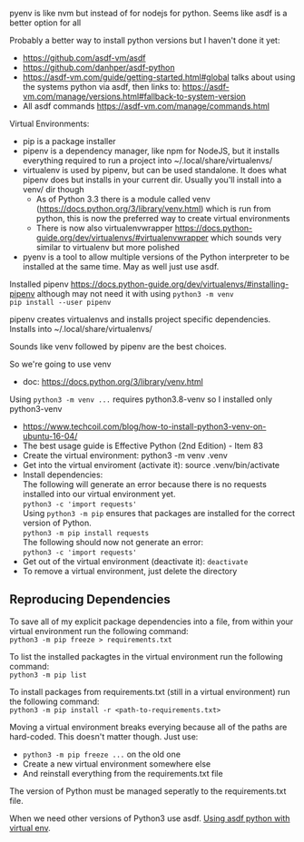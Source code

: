 pyenv is like nvm but instead of for nodejs for python. Seems like asdf is a better option for all

Probably a better way to install python versions but I haven't done it yet:

* https://github.com/asdf-vm/asdf
* https://github.com/danhper/asdf-python
* https://asdf-vm.com/guide/getting-started.html#global talks about using the systems python via asdf, then links to: https://asdf-vm.com/manage/versions.html#fallback-to-system-version
* All asdf commands https://asdf-vm.com/manage/commands.html

Virtual Environments:

* pip is a package installer
* pipenv is a dependency manager, like npm for NodeJS, but it installs everything required to run a project into ~/.local/share/virtualenvs/
* virtualenv is used by pipenv, but can be used standalone. It does what pipenv does but installs in your current dir. Usually you'll install into a venv/ dir though
  * As of Python 3.3 there is a module called venv (https://docs.python.org/3/library/venv.html) which is run from python, this is now the preferred way to create virtual environments
  * There is now also virtualenvwrapper https://docs.python-guide.org/dev/virtualenvs/#virtualenvwrapper which sounds very similar to virtualenv but more polished
* pyenv is a tool to allow multiple versions of the Python interpreter to be installed at the same time. May as well just use asdf.
  
Installed pipenv https://docs.python-guide.org/dev/virtualenvs/#installing-pipenv although may not need it with using `python3 -m venv`  
`pip install --user pipenv`
  
pipenv creates virtualenvs and installs project specific dependencies. Installs into ~/.local/share/virtualenvs/
  
Sounds like venv followed by pipenv are the best choices.

So we're going to use venv

* doc: https://docs.python.org/3/library/venv.html

Using `python3 -m venv ...` requires python3.8-venv so I installed only python3-venv

* https://www.techcoil.com/blog/how-to-install-python3-venv-on-ubuntu-16-04/
* The best usage guide is Effective Python (2nd Edition) - Item 83
* Create the virtual environment: python3 -m venv .venv
* Get into the virtual enviroment (activate it): source .venv/bin/activate
* Install dependencies:  
  The following will generate an error because there is no requests installed into our virtual environment yet.  
  `python3 -c 'import requests'`  
  Using `python3 -m pip` ensures that packages are installed for the correct version of Python.  
  `python3 -m pip install requests`  
  The following should now not generate an error:  
  `python3 -c 'import requests'`
* Get out of the virtual environment (deactivate it): `deactivate`
* To remove a virtual environment, just delete the directory
  
## Reproducing Dependencies

To save all of my explicit package dependencies into a file, from within your virtual environment run the following command:  
`python3 -m pip freeze > requirements.txt`

To list the installed packagtes in the virtual environment run the following command:  
`python3 -m pip list`

To install packages from requirements.txt (still in a virtual environment) run the following command:  
`python3 -m pip install -r <path-to-requirements.txt>`

Moving a virtual environment breaks everying because all of the paths are hard-coded. This doesn't matter though. Just use:

* `python3 -m pip freeze ...` on the old one
* Create a new virtual environment somewhere else
* And reinstall everything from the requirements.txt file

The version of Python must be managed seperatly to the requirements.txt file.

When we need other versions of Python3 use asdf. [Using asdf python with virtual env](https://github.com/danhper/asdf-python/issues/47).

